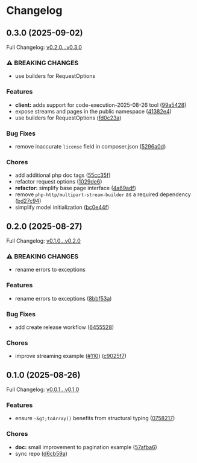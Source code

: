 # Changelog

## 0.3.0 (2025-09-02)

Full Changelog: [v0.2.0...v0.3.0](https://github.com/anthropics/anthropic-sdk-php/compare/v0.2.0...v0.3.0)

### ⚠ BREAKING CHANGES

* use builders for RequestOptions

### Features

* **client:** adds support for code-execution-2025-08-26 tool ([99a5428](https://github.com/anthropics/anthropic-sdk-php/commit/99a5428144c21c4d50142d780e820c7a5c93c751))
* expose streams and pages in the public namespace ([41382e4](https://github.com/anthropics/anthropic-sdk-php/commit/41382e45da26b356d66068c80948a56ab93b0958))
* use builders for RequestOptions ([fd0c23a](https://github.com/anthropics/anthropic-sdk-php/commit/fd0c23a3633157f24e0929f74875b3c34031a80f))


### Bug Fixes

* remove inaccurate `license` field in composer.json ([5296a0d](https://github.com/anthropics/anthropic-sdk-php/commit/5296a0d0e5e1079acebd76af86c98337483483c5))


### Chores

* add additional php doc tags ([55cc35f](https://github.com/anthropics/anthropic-sdk-php/commit/55cc35f45d7dc9c4ab240b2c7ed7a30fca9380c4))
* refactor request options ([1029de6](https://github.com/anthropics/anthropic-sdk-php/commit/1029de68d7ddd43266408acb05da29ffc4b6e93f))
* **refactor:** simplify base page interface ([4a69adf](https://github.com/anthropics/anthropic-sdk-php/commit/4a69adf0342a0be525c6ae4529e167238014d1b1))
* remove `php-http/multipart-stream-builder` as a required dependency ([bd27c94](https://github.com/anthropics/anthropic-sdk-php/commit/bd27c9418359f4d3aa1debe3aea4484299fe3566))
* simplify model initialization ([bc0e44f](https://github.com/anthropics/anthropic-sdk-php/commit/bc0e44f3c7bf20f668a8f840852556e24ad0cf45))

## 0.2.0 (2025-08-27)

Full Changelog: [v0.1.0...v0.2.0](https://github.com/anthropics/anthropic-sdk-php/compare/v0.1.0...v0.2.0)

### ⚠ BREAKING CHANGES

* rename errors to exceptions

### Features

* rename errors to exceptions ([8bbf53a](https://github.com/anthropics/anthropic-sdk-php/commit/8bbf53adda49b489345be998ddd3838d1cf0f240))


### Bug Fixes

* add create release workflow ([6455528](https://github.com/anthropics/anthropic-sdk-php/commit/64555283f3bb0b1f4dacb62a7bf43384f92f20c8))


### Chores

* improve streaming example ([#110](https://github.com/anthropics/anthropic-sdk-php/issues/110)) ([c9025f7](https://github.com/anthropics/anthropic-sdk-php/commit/c9025f77730ca6918975e81d402c6ead6f8d881f))

## 0.1.0 (2025-08-26)

Full Changelog: [v0.0.1...v0.1.0](https://github.com/anthropics/anthropic-sdk-php/compare/v0.0.1...v0.1.0)

### Features

* ensure `-&gt;toArray()` benefits from structural typing ([0758217](https://github.com/anthropics/anthropic-sdk-php/commit/0758217c9f3c5222a572a421dd53cd6c250599a8))


### Chores

* **doc:** small improvement to pagination example ([57afba6](https://github.com/anthropics/anthropic-sdk-php/commit/57afba64fd45f08491f8d42a034837715704333c))
* sync repo ([d6cb59a](https://github.com/anthropics/anthropic-sdk-php/commit/d6cb59a225f573ddd6275381cd4b7401a3c8f4cd))
